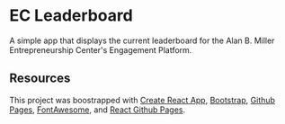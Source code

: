 # EC Leaderboard

A simple app that displays the current leaderboard for the Alan B. Miller Entrepreneurship Center's Engagement Platform.

## Resources

This project was boostrapped with [Create React App](https://github.com/facebook/create-react-app), [Bootstrap](https://getbootstrap.com), [Github Pages](https://pages.github.com/), [FontAwesome](https://fontawesome.com), and [React Github Pages](https://github.com/gitname/react-gh-pages).
